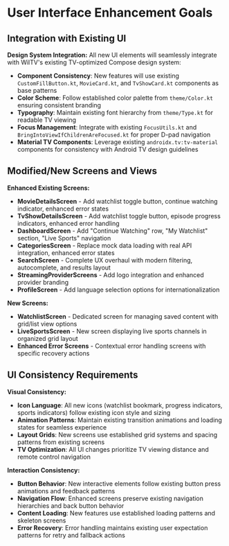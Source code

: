 # User Interface Enhancement Goals

## Integration with Existing UI

**Design System Integration:**
All new UI elements will seamlessly integrate with WilTV's existing TV-optimized Compose design system:

- **Component Consistency**: New features will use existing `CustomFillButton.kt`, `MovieCard.kt`, and `TvShowCard.kt` components as base patterns
- **Color Scheme**: Follow established color palette from `theme/Color.kt` ensuring consistent branding
- **Typography**: Maintain existing font hierarchy from `theme/Type.kt` for readable TV viewing
- **Focus Management**: Integrate with existing `FocusUtils.kt` and `BringIntoViewIfChildrenAreFocused.kt` for proper D-pad navigation
- **Material TV Components**: Leverage existing `androidx.tv:tv-material` components for consistency with Android TV design guidelines

## Modified/New Screens and Views

**Enhanced Existing Screens:**
- **MovieDetailsScreen** - Add watchlist toggle button, continue watching indicator, enhanced error states
- **TvShowDetailsScreen** - Add watchlist toggle button, episode progress indicators, enhanced error handling
- **DashboardScreen** - Add "Continue Watching" row, "My Watchlist" section, "Live Sports" navigation
- **CategoriesScreen** - Replace mock data loading with real API integration, enhanced error states
- **SearchScreen** - Complete UX overhaul with modern filtering, autocomplete, and results layout
- **StreamingProviderScreens** - Add logo integration and enhanced provider branding
- **ProfileScreen** - Add language selection options for internationalization

**New Screens:**
- **WatchlistScreen** - Dedicated screen for managing saved content with grid/list view options
- **LiveSportsScreen** - New screen displaying live sports channels in organized grid layout
- **Enhanced Error Screens** - Contextual error handling screens with specific recovery actions

## UI Consistency Requirements

**Visual Consistency:**
- **Icon Language**: All new icons (watchlist bookmark, progress indicators, sports indicators) follow existing icon style and sizing
- **Animation Patterns**: Maintain existing transition animations and loading states for seamless experience
- **Layout Grids**: New screens use established grid systems and spacing patterns from existing screens
- **TV Optimization**: All UI changes prioritize TV viewing distance and remote control navigation

**Interaction Consistency:**
- **Button Behavior**: New interactive elements follow existing button press animations and feedback patterns
- **Navigation Flow**: Enhanced screens preserve existing navigation hierarchies and back button behavior
- **Content Loading**: New features use established loading patterns and skeleton screens
- **Error Recovery**: Error handling maintains existing user expectation patterns for retry and fallback actions
